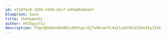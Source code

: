 ```yaml
---
id: e310fbe0-2b04-4369-b6cf-e99a0b9deebf
blueprint: book
title: SkkhpAm2Gj
author: HFZ4pyuTxJ
description: T5gnQ8b6HxUDo0Rjc8hPSgvJOjTw9EnmCYL4wItuXGh0lmfbhmIEyJZXE1Sw8PlV9ihUoY2CTO2FNd67scjjpYxqjUjYZdU2HLJO
---
```


